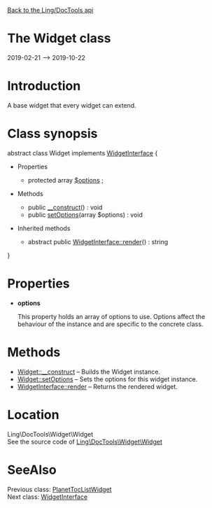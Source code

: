 [Back to the Ling/DocTools api](https://github.com/lingtalfi/DocTools/blob/master/doc/api/Ling/DocTools.md)



The Widget class
================
2019-02-21 --> 2019-10-22






Introduction
============

A base widget that every widget can extend.



Class synopsis
==============


abstract class <span class="pl-k">Widget</span> implements [WidgetInterface](https://github.com/lingtalfi/DocTools/blob/master/doc/api/Ling/DocTools/Widget/WidgetInterface.md) {

- Properties
    - protected array [$options](#property-options) ;

- Methods
    - public [__construct](https://github.com/lingtalfi/DocTools/blob/master/doc/api/Ling/DocTools/Widget/Widget/__construct.md)() : void
    - public [setOptions](https://github.com/lingtalfi/DocTools/blob/master/doc/api/Ling/DocTools/Widget/Widget/setOptions.md)(array $options) : void

- Inherited methods
    - abstract public [WidgetInterface::render](https://github.com/lingtalfi/DocTools/blob/master/doc/api/Ling/DocTools/Widget/WidgetInterface/render.md)() : string

}




Properties
=============

- <span id="property-options"><b>options</b></span>

    This property holds an array of options to use. Options affect the behaviour of the instance and
    are specific to the concrete class.
    
    



Methods
==============

- [Widget::__construct](https://github.com/lingtalfi/DocTools/blob/master/doc/api/Ling/DocTools/Widget/Widget/__construct.md) &ndash; Builds the Widget instance.
- [Widget::setOptions](https://github.com/lingtalfi/DocTools/blob/master/doc/api/Ling/DocTools/Widget/Widget/setOptions.md) &ndash; Sets the options for this widget instance.
- [WidgetInterface::render](https://github.com/lingtalfi/DocTools/blob/master/doc/api/Ling/DocTools/Widget/WidgetInterface/render.md) &ndash; Returns the rendered widget.





Location
=============
Ling\DocTools\Widget\Widget<br>
See the source code of [Ling\DocTools\Widget\Widget](https://github.com/lingtalfi/DocTools/blob/master/Widget/Widget.php)



SeeAlso
==============
Previous class: [PlanetTocListWidget](https://github.com/lingtalfi/DocTools/blob/master/doc/api/Ling/DocTools/Widget/PlanetTocList/PlanetTocListWidget.md)<br>Next class: [WidgetInterface](https://github.com/lingtalfi/DocTools/blob/master/doc/api/Ling/DocTools/Widget/WidgetInterface.md)<br>
